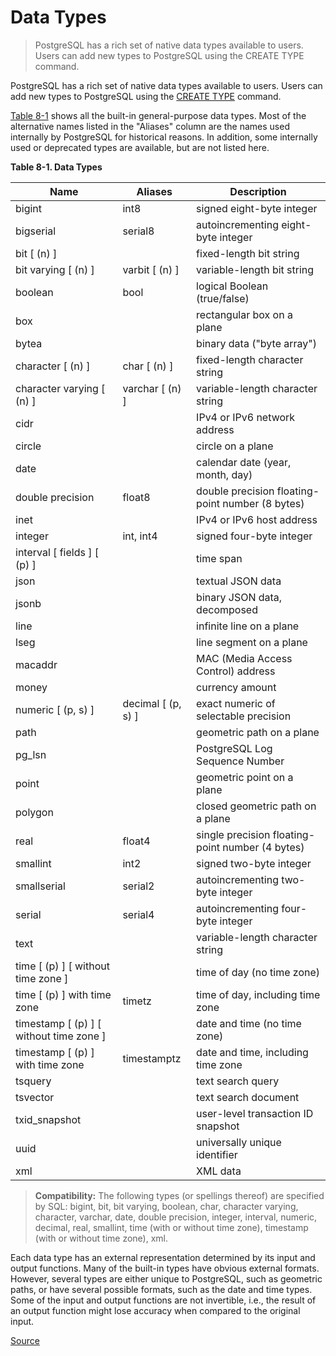 # Data Types

> PostgreSQL has a rich set of native data types available to users. Users can add new types to PostgreSQL using the CREATE TYPE command.

PostgreSQL has a rich set of native data types available to users. Users can add new types to PostgreSQL using the [CREATE TYPE](chrome-extension://cjedbglnccaioiolemnfhjncicchinao/sql-createtype.html) command.

[Table 8-1](chrome-extension://cjedbglnccaioiolemnfhjncicchinao/datatype.html#DATATYPE-TABLE) shows all the built-in general-purpose data types. Most of the alternative names listed in the "Aliases" column are the names used internally by PostgreSQL for historical reasons. In addition, some internally used or deprecated types are available, but are not listed here.

**Table 8-1. Data Types**

  
| Name | Aliases | Description |
| --- | --- | --- |
| bigint | int8 | signed eight-byte integer |
| bigserial | serial8 | autoincrementing eight-byte integer |
| bit \[ (n) \] |   | fixed-length bit string |
| bit varying \[ (n) \] | varbit \[ (n) \] | variable-length bit string |
| boolean | bool | logical Boolean (true/false) |
| box |   | rectangular box on a plane |
| bytea |   | binary data ("byte array") |
| character \[ (n) \] | char \[ (n) \] | fixed-length character string |
| character varying \[ (n) \] | varchar \[ (n) \] | variable-length character string |
| cidr |   | IPv4 or IPv6 network address |
| circle |   | circle on a plane |
| date |   | calendar date (year, month, day) |
| double precision | float8 | double precision floating-point number (8 bytes) |
| inet |   | IPv4 or IPv6 host address |
| integer | int, int4 | signed four-byte integer |
| interval \[ fields \] \[ (p) \] |   | time span |
| json |   | textual JSON data |
| jsonb |   | binary JSON data, decomposed |
| line |   | infinite line on a plane |
| lseg |   | line segment on a plane |
| macaddr |   | MAC (Media Access Control) address |
| money |   | currency amount |
| numeric \[ (p, s) \] | decimal \[ (p, s) \] | exact numeric of selectable precision |
| path |   | geometric path on a plane |
| pg\_lsn |   | PostgreSQL Log Sequence Number |
| point |   | geometric point on a plane |
| polygon |   | closed geometric path on a plane |
| real | float4 | single precision floating-point number (4 bytes) |
| smallint | int2 | signed two-byte integer |
| smallserial | serial2 | autoincrementing two-byte integer |
| serial | serial4 | autoincrementing four-byte integer |
| text |   | variable-length character string |
| time \[ (p) \] \[ without time zone \] |   | time of day (no time zone) |
| time \[ (p) \] with time zone | timetz | time of day, including time zone |
| timestamp \[ (p) \] \[ without time zone \] |   | date and time (no time zone) |
| timestamp \[ (p) \] with time zone | timestamptz | date and time, including time zone |
| tsquery |   | text search query |
| tsvector |   | text search document |
| txid\_snapshot |   | user-level transaction ID snapshot |
| uuid |   | universally unique identifier |
| xml |   | XML data |

> **Compatibility:** The following types (or spellings thereof) are specified by SQL: bigint, bit, bit varying, boolean, char, character varying, character, varchar, date, double precision, integer, interval, numeric, decimal, real, smallint, time (with or without time zone), timestamp (with or without time zone), xml.

Each data type has an external representation determined by its input and output functions. Many of the built-in types have obvious external formats. However, several types are either unique to PostgreSQL, such as geometric paths, or have several possible formats, such as the date and time types. Some of the input and output functions are not invertible, i.e., the result of an output function might lose accuracy when compared to the original input.


[Source](https://www.postgresql.org/docs/9.5/datatype.html)